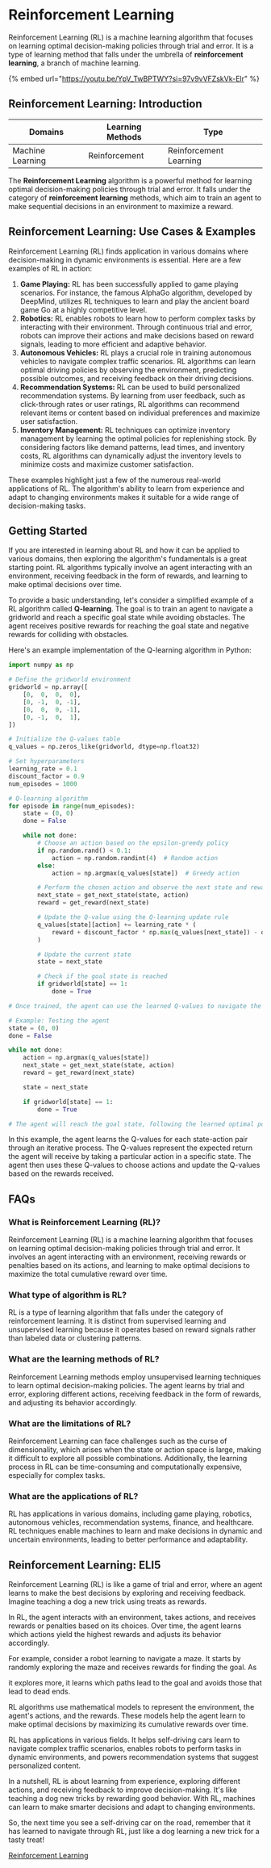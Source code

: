 # Reinforcement Learning

Reinforcement Learning (RL) is a machine learning algorithm that focuses on learning optimal decision-making policies through trial and error. It is a type of learning method that falls under the umbrella of **reinforcement learning**, a branch of machine learning.

{% embed url="https://youtu.be/YpV_TwBPTWY?si=97v9vVFZskVk-Elr" %}

## Reinforcement Learning: Introduction

| Domains          | Learning Methods | Type                   |
| ---------------- | ---------------- | ---------------------- |
| Machine Learning | Reinforcement    | Reinforcement Learning |

The **Reinforcement Learning** algorithm is a powerful method for learning optimal decision-making policies through trial and error. It falls under the category of **reinforcement learning** methods, which aim to train an agent to make sequential decisions in an environment to maximize a reward.

## Reinforcement Learning: Use Cases & Examples

Reinforcement Learning (RL) finds application in various domains where decision-making in dynamic environments is essential. Here are a few examples of RL in action:

1. **Game Playing:** RL has been successfully applied to game playing scenarios. For instance, the famous AlphaGo algorithm, developed by DeepMind, utilizes RL techniques to learn and play the ancient board game Go at a highly competitive level.
2. **Robotics:** RL enables robots to learn how to perform complex tasks by interacting with their environment. Through continuous trial and error, robots can improve their actions and make decisions based on reward signals, leading to more efficient and adaptive behavior.
3. **Autonomous Vehicles:** RL plays a crucial role in training autonomous vehicles to navigate complex traffic scenarios. RL algorithms can learn optimal driving policies by observing the environment, predicting possible outcomes, and receiving feedback on their driving decisions.
4. **Recommendation Systems:** RL can be used to build personalized recommendation systems. By learning from user feedback, such as click-through rates or user ratings, RL algorithms can recommend relevant items or content based on individual preferences and maximize user satisfaction.
5. **Inventory Management:** RL techniques can optimize inventory management by learning the optimal policies for replenishing stock. By considering factors like demand patterns, lead times, and inventory costs, RL algorithms can dynamically adjust the inventory levels to minimize costs and maximize customer satisfaction.

These examples highlight just a few of the numerous real-world applications of RL. The algorithm's ability to learn from experience and adapt to changing environments makes it suitable for a wide range of decision-making tasks.

## Getting Started

If you are interested in learning about RL and how it can be applied to various domains, then exploring the algorithm's fundamentals is a great starting point. RL algorithms typically involve an agent interacting with an environment, receiving feedback in the form of rewards, and learning to make optimal decisions over time.

To provide a basic understanding, let's consider a simplified example of a RL algorithm called **Q-learning**. The goal is to train an agent to navigate a gridworld and reach a specific goal state while avoiding obstacles. The agent receives positive rewards for reaching the goal state and negative rewards for colliding with obstacles.

Here's an example implementation of the Q-learning algorithm in Python:

```python
import numpy as np

# Define the gridworld environment
gridworld = np.array([
    [0,  0,  0,  0],
    [0, -1,  0, -1],
    [0,  0,  0, -1],
    [0, -1,  0,  1],
])

# Initialize the Q-values table
q_values = np.zeros_like(gridworld, dtype=np.float32)

# Set hyperparameters
learning_rate = 0.1
discount_factor = 0.9
num_episodes = 1000

# Q-learning algorithm
for episode in range(num_episodes):
    state = (0, 0)
    done = False

    while not done:
        # Choose an action based on the epsilon-greedy policy
        if np.random.rand() < 0.1:
            action = np.random.randint(4)  # Random action
        else:
            action = np.argmax(q_values[state])  # Greedy action

        # Perform the chosen action and observe the next state and reward
        next_state = get_next_state(state, action)
        reward = get_reward(next_state)

        # Update the Q-value using the Q-learning update rule
        q_values[state][action] += learning_rate * (
            reward + discount_factor * np.max(q_values[next_state]) - q_values[state][action]
        )

        # Update the current state
        state = next_state

        # Check if the goal state is reached
        if gridworld[state] == 1:
            done = True

# Once trained, the agent can use the learned Q-values to navigate the gridworld

# Example: Testing the agent
state = (0, 0)
done = False

while not done:
    action = np.argmax(q_values[state])
    next_state = get_next_state(state, action)
    reward = get_reward(next_state)

    state = next_state

    if gridworld[state] == 1:
        done = True

# The agent will reach the goal state, following the learned optimal policy
```

In this example, the agent learns the Q-values for each state-action pair through an iterative process. The Q-values represent the expected return the agent will receive by taking a particular action in a specific state. The agent then uses these Q-values to choose actions and update the Q-values based on the rewards received.

## FAQs

### What is Reinforcement Learning (RL)?

Reinforcement Learning (RL) is a machine learning algorithm that focuses on learning optimal decision-making policies through trial and error. It involves an agent interacting with an environment, receiving rewards or penalties based on its actions, and learning to make optimal decisions to maximize the total cumulative reward over time.

### What type of algorithm is RL?

RL is a type of learning algorithm that falls under the category of reinforcement learning. It is distinct from supervised learning and unsupervised learning because it operates based on reward signals rather than labeled data or clustering patterns.

### What are the learning methods of RL?

Reinforcement Learning methods employ unsupervised learning techniques to learn optimal decision-making policies. The agent learns by trial and error, exploring different actions, receiving feedback in the form of rewards, and adjusting its behavior accordingly.

### What are the limitations of RL?

Reinforcement Learning can face challenges such as the curse of dimensionality, which arises when the state or action space is large, making it difficult to explore all possible combinations. Additionally, the learning process in RL can be time-consuming and computationally expensive, especially for complex tasks.

### What are the applications of RL?

RL has applications in various domains, including game playing, robotics, autonomous vehicles, recommendation systems, finance, and healthcare. RL techniques enable machines to learn and make decisions in dynamic and uncertain environments, leading to better performance and adaptability.

## Reinforcement Learning: ELI5

Reinforcement Learning (RL) is like a game of trial and error, where an agent learns to make the best decisions by exploring and receiving feedback. Imagine teaching a dog a new trick using treats as rewards.

In RL, the agent interacts with an environment, takes actions, and receives rewards or penalties based on its choices. Over time, the agent learns which actions yield the highest rewards and adjusts its behavior accordingly.

For example, consider a robot learning to navigate a maze. It starts by randomly exploring the maze and receives rewards for finding the goal. As

it explores more, it learns which paths lead to the goal and avoids those that lead to dead ends.

RL algorithms use mathematical models to represent the environment, the agent's actions, and the rewards. These models help the agent learn to make optimal decisions by maximizing its cumulative rewards over time.

RL has applications in various fields. It helps self-driving cars learn to navigate complex traffic scenarios, enables robots to perform tasks in dynamic environments, and powers recommendation systems that suggest personalized content.

In a nutshell, RL is about learning from experience, exploring different actions, and receiving feedback to improve decision-making. It's like teaching a dog new tricks by rewarding good behavior. With RL, machines can learn to make smarter decisions and adapt to changing environments.

So, the next time you see a self-driving car on the road, remember that it has learned to navigate through RL, just like a dog learning a new trick for a tasty treat!

[Reinforcement Learning](https://serp.ai/reinforcement-learning/)
